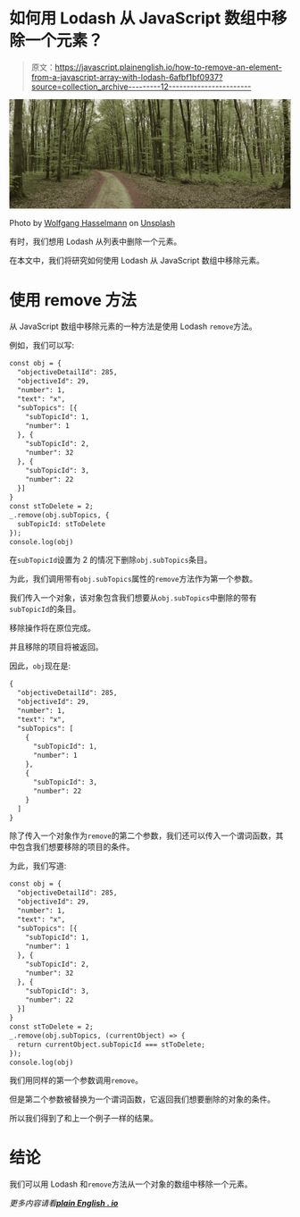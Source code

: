 # 如何用 Lodash 从 JavaScript 数组中移除一个元素？

> 原文：<https://javascript.plainenglish.io/how-to-remove-an-element-from-a-javascript-array-with-lodash-6afbf1bf0937?source=collection_archive---------12----------------------->

![](img/fde9c5bd3d3b729d55ee7cb55efe8f31.png)

Photo by [Wolfgang Hasselmann](https://unsplash.com/@wolfgang_hasselmann?utm_source=medium&utm_medium=referral) on [Unsplash](https://unsplash.com?utm_source=medium&utm_medium=referral)

有时，我们想用 Lodash 从列表中删除一个元素。

在本文中，我们将研究如何使用 Lodash 从 JavaScript 数组中移除元素。

# 使用 remove 方法

从 JavaScript 数组中移除元素的一种方法是使用 Lodash `remove`方法。

例如，我们可以写:

```
const obj = {
  "objectiveDetailId": 285,
  "objectiveId": 29,
  "number": 1,
  "text": "x",
  "subTopics": [{
    "subTopicId": 1,
    "number": 1
  }, {
    "subTopicId": 2,
    "number": 32
  }, {
    "subTopicId": 3,
    "number": 22
  }]
}
const stToDelete = 2;
_.remove(obj.subTopics, {
  subTopicId: stToDelete
});
console.log(obj)
```

在`subTopicId`设置为 2 的情况下删除`obj.subTopics`条目。

为此，我们调用带有`obj.subTopics`属性的`remove`方法作为第一个参数。

我们传入一个对象，该对象包含我们想要从`obj.subTopics`中删除的带有`subTopicId`的条目。

移除操作将在原位完成。

并且移除的项目将被返回。

因此，`obj`现在是:

```
{
  "objectiveDetailId": 285,
  "objectiveId": 29,
  "number": 1,
  "text": "x",
  "subTopics": [
    {
      "subTopicId": 1,
      "number": 1
    },
    {
      "subTopicId": 3,
      "number": 22
    }
  ]
}
```

除了传入一个对象作为`remove`的第二个参数，我们还可以传入一个谓词函数，其中包含我们想要移除的项目的条件。

为此，我们写道:

```
const obj = {
  "objectiveDetailId": 285,
  "objectiveId": 29,
  "number": 1,
  "text": "x",
  "subTopics": [{
    "subTopicId": 1,
    "number": 1
  }, {
    "subTopicId": 2,
    "number": 32
  }, {
    "subTopicId": 3,
    "number": 22
  }]
}
const stToDelete = 2;
_.remove(obj.subTopics, (currentObject) => {
  return currentObject.subTopicId === stToDelete;
});
console.log(obj)
```

我们用同样的第一个参数调用`remove`。

但是第二个参数被替换为一个谓词函数，它返回我们想要删除的对象的条件。

所以我们得到了和上一个例子一样的结果。

# 结论

我们可以用 Lodash 和`remove`方法从一个对象的数组中移除一个元素。

*更多内容请看*[***plain English . io***](http://plainenglish.io)